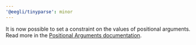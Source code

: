 ```yaml
---
'@eegli/tinyparse': minor
---
```


It is now possible to set a constraint on the values of positional arguments. Read more in the [Positional Arguments documentation](https://www.tinyparse.dev/#/reference/positional-args).
